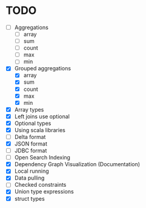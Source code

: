 # TODO

- [ ] Aggregations
  - [ ] array
  - [ ] sum
  - [ ] count
  - [ ] max
  - [ ] min
- [x] Grouped aggregations
  - [x] array
  - [x] sum
  - [x] count
  - [x] max
  - [x] min
- [x] Array types
- [x] Left joins use optional
- [x] Optional types
- [x] Using scala libraries 
- [ ] Delta format
- [x] JSON format
- [ ] JDBC format
- [ ] Open Search Indexing
- [x] Dependency Graph Visualization (Documentation)
- [x] Local running
- [x] Data pulling
- [ ] Checked constraints
- [x] Union type expressions
- [x] struct types
